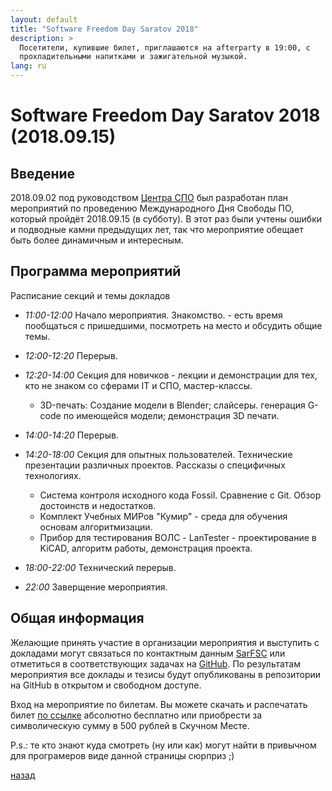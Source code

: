 ```yaml
---
layout: default
title: "Software Freedom Day Saratov 2018"
description: >
  Посетители, купившие билет, приглашаются на afterparty в 19:00, с
  прохладительными напитками и зажигательной музыкой.
lang: ru
---
```


# [](#header-1) Software Freedom Day Saratov 2018 (2018.09.15)

## Введение

2018.09.02 под руководством [Центра СПО](https://sarfsc.ru) был
разработан план мероприятий по проведению
Международного Дня Свободы ПО, который пройдёт 2018.09.15 (в субботу).
В этот раз были учтены ошибки и подводные камни предыдущих лет, так что
мероприятие обещает быть более динамичным и интересным.


## Программа мероприятий

Расписание секций и темы докладов

* *11:00-12:00* Начало мероприятия. Знакомство. - есть время пообщаться с
  пришедшими, посмотреть на место и обсудить общие темы.

* *12:00-12:20* Перерыв.

* *12:20-14:00* Секция для новичков - лекции и демонстрации для тех, кто
  не знаком со сферами IT и СПО, мастер-классы.
  * 3D-печать: Создание модели в Blender; слайсеры. генерация G-code
  по имеющейся модели; демонстрация 3D печати.

* *14:00-14:20* Перерыв.

* *14:20-18:00* Секция для опытных пользователей. Технические презентации
  различных проектов. Рассказы о специфичных технологиях.
  * Система контроля исходного кода Fossil. Сравнение с Git. Обзор
  достоинств и недостатков.
  * Комплект Учебных МИРов "Кумир" - среда для обучения основам
  алгоритмизации.
  * Прибор для тестирования ВОЛС - LanTester - проектирование в KiCAD,
  алгоритм работы, демонстрация проекта.

* *18:00-22:00* Технический перерыв. 

<!-- А на самом деле afterparty с началом в 19:00, с
  прохладительными напитками и зажигательной музыкой. -->

* *22:00* Заверщение мероприятия. 

## Общая информация

Желающие принять участие в организации мероприятия и выступить с
докладами могут связаться по контактным данным
[SarFSC](https://sarfsc.ru/) или отметиться в соответствующих задачах на
[GitHub](https://github.com/boringplace). По результатам мероприятия
все доклады и тезисы будут опубликованы в репозитории на GitHub в
открытом и свободном доступе.

Вход на мероприятие по билетам. Вы можете скачать и распечатать билет
[по ссылке](https://raw.githubusercontent.com/boringplace/sfd-ticket/master/ticket/text-SFD-ru.txt)
абсолютно бесплатно или приобрести за символическую сумму в
500 рублей в Скучном Месте.

P.s.: те кто знают куда смотреть (ну или как) могут найти в привычном для програмеров виде данной страницы сюрприз ;)

[назад](../events/)

